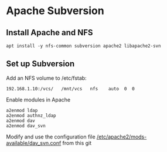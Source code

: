 # Apache Subversion

## Install Apache and NFS

```apt install -y nfs-common subversion apache2 libapache2-svn```

## Set up Subversion

Add an NFS volume to /etc/fstab:

```
192.168.1.10:/vcs/   /mnt/vcs   nfs    auto  0  0
```

Enable modules in Apache
```
a2enmod ldap
a2enmod authnz_ldap
a2enmod dav
a2enmod dav_svn
```

Modify and use the configuration file [/etc/apache2/mods-available/dav_svn.conf](https://github.com/Nexination/configuration-collection/raw/master/etc/apache2/mods-available/dav_svn.conf) from this git
